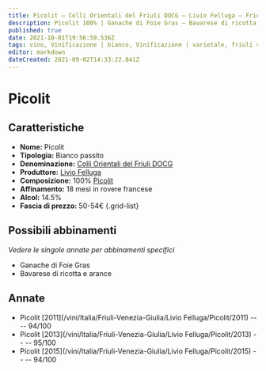 ```yaml
---
title: Picolit – Colli Orientali del Friuli DOCG – Livio Felluga – Friuli Venezia Giulia (IT) – 50-54€ – 5★
description: Picolit 100% | Ganache di Foie Gras – Bavarese di ricotta e arance
published: true
date: 2021-10-01T19:56:59.536Z
tags: vino, Vinificazione | bianco, Vinificazione | varietale, friuli venezia giulia, Valutazioni | 5 stelle, passito, picolit, ganache di foie gras, bavarese di ricotta e arance, Prezzi | 50-54€
editor: markdown
dateCreated: 2021-09-02T14:33:22.841Z
---
```


# Picolit

## Caratteristiche
- **Nome:** Picolit
- **Tipologia:** Bianco passito
- **Denominazione:** [Colli Orientali del Friuli DOCG](/denominazioni/Italia/Friuli-Venezia-Giulia/DOCG/Colli-Orientali-del-Friuli)
- **Produttore:** [Livio Felluga](/produttori/Italia/Friuli-Venezia-Giulia/Livio-Felluga) 
- **Composizione:** 100% [Picolit](/vitigni/Italia/bacca-bianca/picolit)
- **Affinamento:** 18 mesi in rovere francese
- **Alcol:** 14.5%
- **Fascia di prezzo:** 50-54€
{.grid-list}

## Possibili abbinamenti
*Vedere le singole annate per abbinamenti specifici*

- Ganache di Foie Gras 
- Bavarese di ricotta e arance

## Annate
- Picolit [2011](/vini/Italia/Friuli-Venezia-Giulia/Livio Felluga/Picolit/2011) -- <span class="star-5"></span> -- 94/100
- Picolit [2013](/vini/Italia/Friuli-Venezia-Giulia/Livio Felluga/Picolit/2013) -- <span class="star-5"></span> -- 95/100
- Picolit [2015](/vini/Italia/Friuli-Venezia-Giulia/Livio Felluga/Picolit/2015) -- <span class="star-5"></span> -- 94/100
